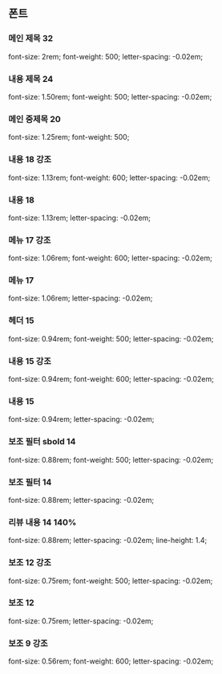 ## 폰트

### 메인 제목 32
font-size: 2rem; font-weight: 500; letter-spacing: -0.02em;
### 내용 제목 24
font-size: 1.50rem; font-weight: 500; letter-spacing: -0.02em;
### 메인 중제목 20
font-size: 1.25rem; font-weight: 500;
### 내용 18 강조
font-size: 1.13rem; font-weight: 600; letter-spacing: -0.02em;
### 내용 18
font-size: 1.13rem; letter-spacing: -0.02em;
### 메뉴 17 강조
font-size: 1.06rem; font-weight: 600; letter-spacing: -0.02em;
### 메뉴 17
font-size: 1.06rem; letter-spacing: -0.02em;
### 헤더 15
font-size: 0.94rem; font-weight: 500; letter-spacing: -0.02em;
### 내용 15 강조
font-size: 0.94rem; font-weight: 600; letter-spacing: -0.02em;
### 내용 15
font-size: 0.94rem; letter-spacing: -0.02em;
### 보조 필터 sbold 14
font-size: 0.88rem; font-weight: 500; letter-spacing: -0.02em;
### 보조 필터 14
font-size: 0.88rem; letter-spacing: -0.02em;
### 리뷰 내용 14 140%
font-size: 0.88rem; letter-spacing: -0.02em; line-height: 1.4;
### 보조 12 강조
font-size: 0.75rem; font-weight: 500; letter-spacing: -0.02em;
### 보조 12
font-size: 0.75rem; letter-spacing: -0.02em;
### 보조 9 강조
font-size: 0.56rem; font-weight: 600; letter-spacing: -0.02em;